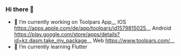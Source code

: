 ### Hi there 👋

<!--
**dzhusipov/dzhusipov** is a ✨ _special_ ✨ repository because its `README.md` (this file) appears on your GitHub profile.

Here are some ideas to get you started:

- 🔭 I’m currently working on ...
- 🌱 I’m currently learning ...
- 👯 I’m looking to collaborate on ...
- 🤔 I’m looking for help with ...
- 💬 Ask me about ...
- 📫 How to reach me: ...
- 😄 Pronouns: ...
- ⚡ Fun fact: ...
-->
- 🔭 I’m currently working on Toolpars App__
      IOS https://apps.apple.com/de/app/toolpars/id1579815025__
      Android https://play.google.com/store/apps/details?id=kz.dasm.take_my_package__
      Web https://www.toolpars.com/__
- 🌱 I’m currently learning Flutter
